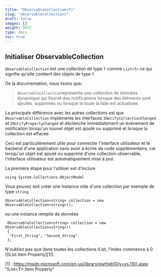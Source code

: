 ```yaml
---
title: "ObservableCollection<T>"
slug: "observablecollectiont"
draft: false
images: []
weight: 9972
type: docs
toc: true
---
```


## Initialiser ObservableCollection<T>
`ObservableCollection` est une collection de type `T` comme `List<T>` ce qui signifie qu'elle contient des objets de type `T`.

De la documentation, nous lisons que:

> `ObservableCollection`représente une collection de données dynamique qui
> fournit des notifications lorsque des éléments sont ajoutés, supprimés ou lorsque le
> toute la liste est actualisée.

La principale différence avec les autres collections est que `ObservableCollection` implémente les interfaces `INotifyCollectionChanged` et `INotifyPropertyChanged` et déclenche immédiatement un événement de notification lorsqu'un nouvel objet est ajouté ou supprimé et lorsque la collection est effacée.

Ceci est particulièrement utile pour connecter l'interface utilisateur et le backend d'une application sans avoir à écrire de code supplémentaire, car lorsqu'un objet est ajouté ou supprimé d'une collection observable, l'interface utilisateur est automatiquement mise à jour.

La première étape pour l'utiliser est d'inclure

    using System.Collections.ObjectModel

Vous pouvez soit créer une instance vide d'une collection par exemple de type `string`

    ObservableCollection<string> collection = new ObservableCollection<string>();

ou une instance remplie de données

     ObservableCollection<string> collection = new ObservableCollection<string>()
     {
      "First_String", "Second_String"
     };

N'oubliez pas que dans toutes les collections IList, l'index commence à 0 ([IList<T>.Item Property][1]).


[1] : https://msdn.microsoft.com/en-us/library/ewthkb10(v=vs.110).aspx "IList&lt;T&gt;.Item Property"

